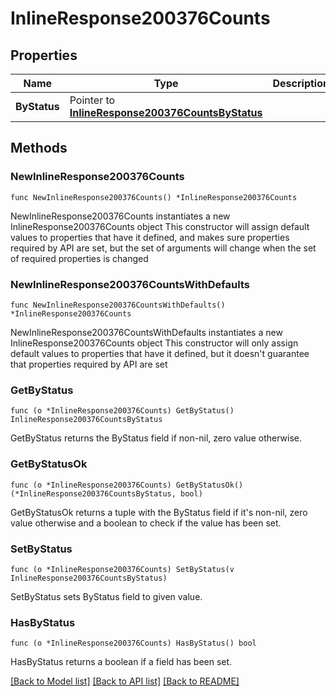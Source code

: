 # InlineResponse200376Counts

## Properties

Name | Type | Description | Notes
------------ | ------------- | ------------- | -------------
**ByStatus** | Pointer to [**InlineResponse200376CountsByStatus**](InlineResponse200376CountsByStatus.md) |  | [optional] 

## Methods

### NewInlineResponse200376Counts

`func NewInlineResponse200376Counts() *InlineResponse200376Counts`

NewInlineResponse200376Counts instantiates a new InlineResponse200376Counts object
This constructor will assign default values to properties that have it defined,
and makes sure properties required by API are set, but the set of arguments
will change when the set of required properties is changed

### NewInlineResponse200376CountsWithDefaults

`func NewInlineResponse200376CountsWithDefaults() *InlineResponse200376Counts`

NewInlineResponse200376CountsWithDefaults instantiates a new InlineResponse200376Counts object
This constructor will only assign default values to properties that have it defined,
but it doesn't guarantee that properties required by API are set

### GetByStatus

`func (o *InlineResponse200376Counts) GetByStatus() InlineResponse200376CountsByStatus`

GetByStatus returns the ByStatus field if non-nil, zero value otherwise.

### GetByStatusOk

`func (o *InlineResponse200376Counts) GetByStatusOk() (*InlineResponse200376CountsByStatus, bool)`

GetByStatusOk returns a tuple with the ByStatus field if it's non-nil, zero value otherwise
and a boolean to check if the value has been set.

### SetByStatus

`func (o *InlineResponse200376Counts) SetByStatus(v InlineResponse200376CountsByStatus)`

SetByStatus sets ByStatus field to given value.

### HasByStatus

`func (o *InlineResponse200376Counts) HasByStatus() bool`

HasByStatus returns a boolean if a field has been set.


[[Back to Model list]](../README.md#documentation-for-models) [[Back to API list]](../README.md#documentation-for-api-endpoints) [[Back to README]](../README.md)


